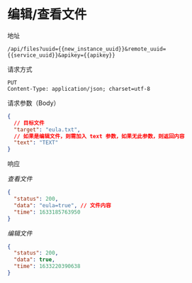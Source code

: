 # 编辑/查看文件

地址

```
/api/files?uuid={{new_instance_uuid}}&remote_uuid={{service_uuid}}&apikey={{apikey}}
```

请求方式

```
PUT
Content-Type: application/json; charset=utf-8
```

请求参数（Body）

```json
{
  // 目标文件
  "target": "eula.txt",
  // 如果是编辑文件，则需加入 text 参数，如果无此参数，则返回内容
  "text": "TEXT"
}
```

响应

_查看文件_

```json
{
  "status": 200,
  "data": "eula=true", // 文件内容
  "time": 1633185763950
}
```

_编辑文件_

```json
{
  "status": 200,
  "data": true,
  "time": 1633220390638
}
```
